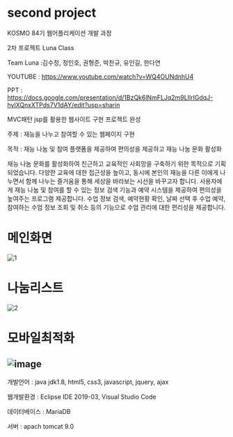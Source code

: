 # second project

KOSMO 84기 웹어플리케이션 개발 과정

2차 프로젝트 Luna Class

Team Luna :김수정, 정인호, 권형준, 박찬규, 유인길, 한다연

YOUTUBE : https://www.youtube.com/watch?v=WQ4OUNdnhU4

PPT : https://docs.google.com/presentation/d/1BzQk6lNmFLJq2m9LIlrIGdqJ-hylXQnxXTPds7V1dAY/edit?usp=sharin

MVC패턴 jsp를 활용한 웹사이트 구현 프로젝트 완성

주제 : 재능을 나누고 참여할 수 있는 웹페이지 구현

목적 : 재능 나눔 및 참여 플랫폼을 제공하여 편의성을 제공하고 재능 나눔 문화 활성화

재능 나눔 문화를 활성화하여 친근하고 교육적인 사회망을 구축하기 위한 목적으로 기획되었습니다.
다양한 교육에 대한 접근성을 높이고, 동시에 본인의 재능을 다른 이에게 나누면서 함께 나누는 즐거움을 통해 세상을 바라보는 시선을 바꾸고자 합니다.
사용자에게 재능 나눔 및 참여를 할 수 있는 정보 검색 기능과 예약 시스템을 제공하여 편의성을 높여주는 프로그램 제공합니다.
수업 정보 검색, 예약현황 확인, 날짜 선택 후 수업 예약, 참여하는 수업 정보 조회 및 취소 등의 기능으로 수업 관리에 대한 편리성을 제공합니다.

# 메인화면
![1](https://user-images.githubusercontent.com/79892930/131964006-e6f85087-1fe8-4da4-831f-49fc2131e1d1.PNG)

# 나눔리스트
![2](https://user-images.githubusercontent.com/79892930/131964015-4154d178-ac59-4b82-869e-3447e17ed3ad.PNG)

# 모바일최적화
![image](https://user-images.githubusercontent.com/79892930/131851279-a3236736-ac73-4226-811c-268b8b617914.png)
-------------------------------------------------------------------

개발언어 : java jdk1.8,  html5, css3, javascript, jquery, ajax

웹개발환경 : Eclipse IDE 2019-03, Visual Studio Code

데이터베이스 : MariaDB

서버 : apach tomcat 9.0
